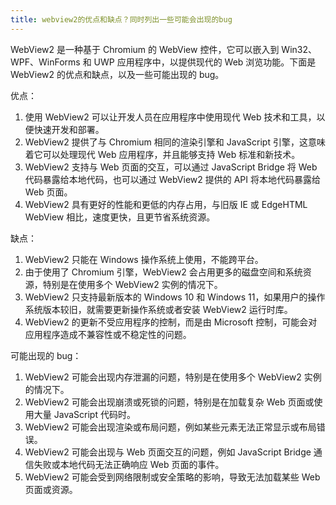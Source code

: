 ```yaml
---
title: webview2的优点和缺点？同时列出一些可能会出现的bug
---
```


WebView2 是一种基于 Chromium 的 WebView 控件，它可以嵌入到 Win32、WPF、WinForms 和 UWP 应用程序中，以提供现代的 Web 浏览功能。下面是 WebView2 的优点和缺点，以及一些可能出现的 bug。

优点：

1. 使用 WebView2 可以让开发人员在应用程序中使用现代 Web 技术和工具，以便快速开发和部署。
2. WebView2 提供了与 Chromium 相同的渲染引擎和 JavaScript 引擎，这意味着它可以处理现代 Web 应用程序，并且能够支持 Web 标准和新技术。
3. WebView2 支持与 Web 页面的交互，可以通过 JavaScript Bridge 将 Web 代码暴露给本地代码，也可以通过 WebView2 提供的 API 将本地代码暴露给 Web 页面。
4. WebView2 具有更好的性能和更低的内存占用，与旧版 IE 或 EdgeHTML WebView 相比，速度更快，且更节省系统资源。


缺点：

1. WebView2 只能在 Windows 操作系统上使用，不能跨平台。
2. 由于使用了 Chromium 引擎，WebView2 会占用更多的磁盘空间和系统资源，特别是在使用多个 WebView2 实例的情况下。
3. WebView2 只支持最新版本的 Windows 10 和 Windows 11，如果用户的操作系统版本较旧，就需要更新操作系统或者安装 WebView2 运行时库。
4. WebView2 的更新不受应用程序的控制，而是由 Microsoft 控制，可能会对应用程序造成不兼容性或不稳定性的问题。


可能出现的 bug：

1. WebView2 可能会出现内存泄漏的问题，特别是在使用多个 WebView2 实例的情况下。
2. WebView2 可能会出现崩溃或死锁的问题，特别是在加载复杂 Web 页面或使用大量 JavaScript 代码时。
3. WebView2 可能会出现渲染或布局问题，例如某些元素无法正常显示或布局错误。
4. WebView2 可能会出现与 Web 页面交互的问题，例如 JavaScript Bridge 通信失败或本地代码无法正确响应 Web 页面的事件。
5. WebView2 可能会受到网络限制或安全策略的影响，导致无法加载某些 Web 页面或资源。